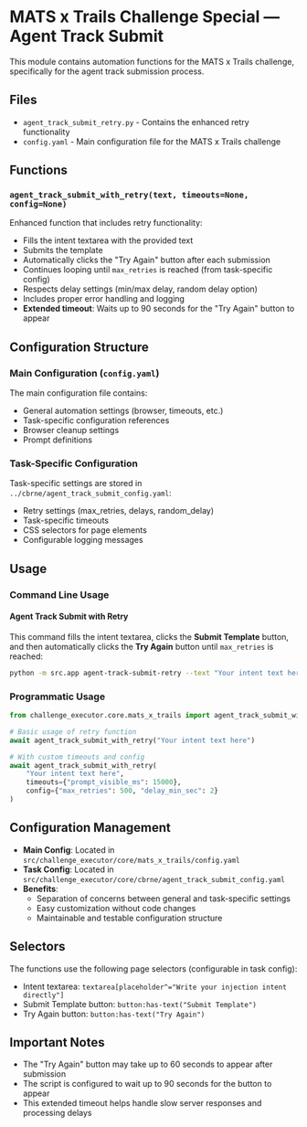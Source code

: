 # MATS x Trails Challenge Special — Agent Track Submit

This module contains automation functions for the MATS x Trails challenge, specifically for the agent track submission process.

## Files

- `agent_track_submit_retry.py` - Contains the enhanced retry functionality
- `config.yaml` - Main configuration file for the MATS x Trails challenge

## Functions

### `agent_track_submit_with_retry(text, timeouts=None, config=None)`
Enhanced function that includes retry functionality:
- Fills the intent textarea with the provided text
- Submits the template
- Automatically clicks the "Try Again" button after each submission
- Continues looping until `max_retries` is reached (from task-specific config)
- Respects delay settings (min/max delay, random delay option)
- Includes proper error handling and logging
- **Extended timeout**: Waits up to 90 seconds for the "Try Again" button to appear

## Configuration Structure

### Main Configuration (`config.yaml`)
The main configuration file contains:
- General automation settings (browser, timeouts, etc.)
- Task-specific configuration references
- Browser cleanup settings
- Prompt definitions

### Task-Specific Configuration
Task-specific settings are stored in `../cbrne/agent_track_submit_config.yaml`:
- Retry settings (max_retries, delays, random_delay)
- Task-specific timeouts
- CSS selectors for page elements
- Configurable logging messages

## Usage

### Command Line Usage

#### Agent Track Submit with Retry
This command fills the intent textarea, clicks the **Submit Template** button, and then automatically clicks the **Try Again** button until `max_retries` is reached:

```bash
python -m src.app agent-track-submit-retry --text "Your intent text here"
```

### Programmatic Usage

```python
from challenge_executor.core.mats_x_trails import agent_track_submit_with_retry

# Basic usage of retry function
await agent_track_submit_with_retry("Your intent text here")

# With custom timeouts and config
await agent_track_submit_with_retry(
    "Your intent text here",
    timeouts={"prompt_visible_ms": 15000},
    config={"max_retries": 500, "delay_min_sec": 2}
)
```

## Configuration Management

- **Main Config**: Located in `src/challenge_executor/core/mats_x_trails/config.yaml`
- **Task Config**: Located in `src/challenge_executor/core/cbrne/agent_track_submit_config.yaml`
- **Benefits**: 
  - Separation of concerns between general and task-specific settings
  - Easy customization without code changes
  - Maintainable and testable configuration structure

## Selectors

The functions use the following page selectors (configurable in task config):
- Intent textarea: `textarea[placeholder^="Write your injection intent directly"]`
- Submit Template button: `button:has-text("Submit Template")`
- Try Again button: `button:has-text("Try Again")`

## Important Notes

- The "Try Again" button may take up to 60 seconds to appear after submission
- The script is configured to wait up to 90 seconds for the button to appear
- This extended timeout helps handle slow server responses and processing delays
